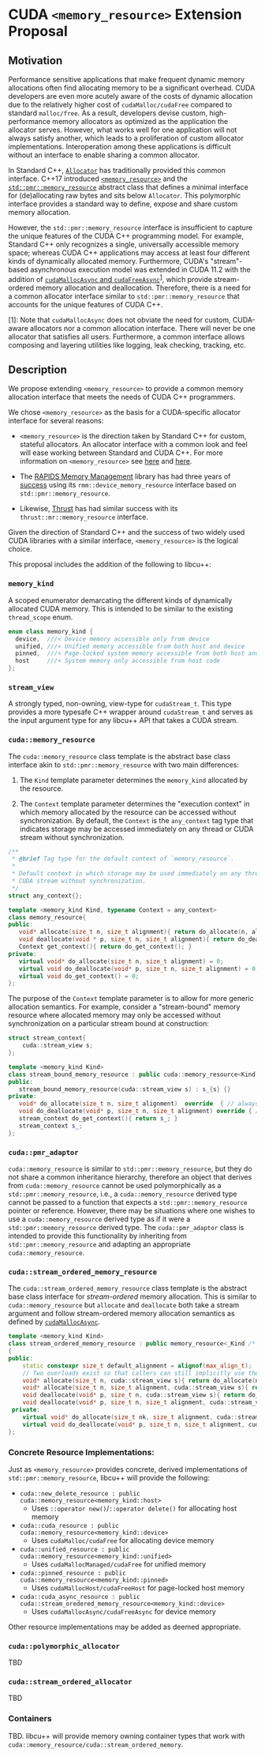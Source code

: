 # CUDA `<memory_resource>` Extension Proposal

## Motivation

Performance sensitive applications that make frequent dynamic memory allocations often find allocating memory to be a significant overhead. 
CUDA developers are even more acutely aware of the costs of dynamic allocation due to the relatively higher cost of `cudaMalloc/cudaFree` compared to standard `malloc/free`.
As a result, developers devise custom, high-performance memory allocators as optimized as the application the allocator serves. 
However, what works well for one application will not always satisfy another, which leads to a proliferation of custom allocator implementations. 
Interoperation among these applications is difficult without an interface to enable sharing a common allocator.

In Standard C++, [`Allocator`](https://en.cppreference.com/w/cpp/named_req/Allocator) has traditionally provided this common interface.
C++17 introduced [`<memory_resource>`](https://en.cppreference.com/w/cpp/header/memory_resource) and the [`std::pmr::memory_resource`](https://en.cppreference.com/w/cpp/memory/memory_resource) abstract class that defines a minimal interface for (de)allocating raw bytes and sits below `Allocator`. 
This polymorphic interface provides a standard way to define, expose and share custom memory allocation. 


<!--- In addition, `<memory_resource>` provides a handful of standard `memory_resource` implementations akin to custom allocators that seek to perform better than standard allocation, e.g., [`unsynchronized_pool_resource`](https://en.cppreference.com/w/cpp/memory/unsynchronized_pool_resource). --->

However, the `std::pmr::memory_resource` interface is insufficient to capture the unique features of the CUDA C++ programming model.
For example, Standard C++ only recognizes a single, universally accessible memory space; whereas CUDA C++ applications may access at least four different kinds of dynamically allocated memory.
Furthermore, CUDA's "stream"-based asynchronous execution model was extended in CUDA 11.2 with the addition of [`cudaMallocAsync` and `cudaFreeAsync`](https://docs.nvidia.com/cuda/cuda-runtime-api/group__CUDART__MEMORY__POOLS.html)<sup>[1](#link-footnote)</sup>, which provide stream-ordered memory allocation and deallocation.
Therefore, there is a need for a common allocator interface similar to `std::pmr::memory_resource` that accounts for the unique features of CUDA C++.

<!--- standard device memory, standard pageable host memory, unified memory pageable between host and device, and pinned host memory directly accessible from device --->

<!--- in response to the proliferation of custom CUDA device memory allocators to provide users with an allocator faster than `cudaMalloc/cudaFree` and reduce the burden of many developers to maintain their own allocator. --->


<a name="link-footnote">[1]</a>: Note that `cudaMallocAsync` does not obviate the need for custom, CUDA-aware allocators nor a common allocation interface.
There will never be one allocator that satisfies all users. 
Furthermore, a common interface allows composing and layering utilities like logging, leak checking, tracking, etc. 

## Description

We propose extending `<memory_resource>` to provide a common memory allocation interface that meets the needs of CUDA C++ programmers.

We chose `<memory_resource>` as the basis for a CUDA-specific allocator interface for several reasons:

- `<memory_resource>` is the direction taken by Standard C++ for custom, stateful allocators. An allocator interface with a common look and feel will ease working between Standard and CUDA C++. For more information on `<memory_resource>` see [here](https://www.youtube.com/watch?v=l14Zkx5OXr4) and [here](https://www.youtube.com/watch?v=l14Zkx5OXr4).

- The [RAPIDS Memory Management](https://github.com/rapidsai/rmm) library has had three years of [success](https://developer.nvidia.com/blog/fast-flexible-allocation-for-cuda-with-rapids-memory-manager/) using its `rmm::device_memory_resource` interface based on `std::pmr::memory_resource`. 

- Likewise, [Thrust](https://github.com/NVIDIA/thrust) has had similar success with its `thrust::mr::memory_resource` interface. 

Given the direction of Standard C++ and the success of two widely used CUDA libraries with a similar interface, `<memory_resource>` is the logical choice. 

This proposal includes the addition of the following to libcu++:

### `memory_kind` 

A scoped enumerator demarcating the different kinds of dynamically allocated CUDA memory. 
This is intended to be similar to the existing `thread_scope` enum.

```c++
enum class memory_kind {
  device,  ///< Device memory accessible only from device
  unified, ///< Unified memory accessible from both host and device
  pinned,  ///< Page-locked system memory accessible from both host and device
  host     ///< System memory only accessible from host code
};
```

### `stream_view`

A strongly typed, non-owning, view-type for `cudaStream_t`. 
This type provides a more typesafe C++ wrapper around `cudaStream_t` and serves as the input argument type for any libcu++ API that takes a CUDA stream.

### `cuda::memory_resource`

The `cuda::memory_resource` class template is the abstract base class interface akin to `std::pmr::memory_resource` with two main differences:

1. The `Kind` template parameter determines the `memory_kind` allocated by the resource.

2. The `Context` template parameter determines the "execution context" in which memory allocated by the resource can be accessed without synchronization.
By default, the `Context` is the `any_context` tag type that indicates storage may be accessed immediately on any thread or CUDA stream without synchronization.

```c++
/**
 * @brief Tag type for the default context of `memory_resource`.
 *
 * Default context in which storage may be used immediately on any thread or any
 * CUDA stream without synchronization.
 */
struct any_context{};

template <memory_kind Kind, typename Context = any_context>
class memory_resource{
public:
   void* allocate(size_t n, size_t alignment){ return do_allocate(n, alignment); }
   void deallocate(void * p, size_t n, size_t alignment){ return do_deallocate(p, n, alignment); }
   Context get_context(){ return do_get_context(); }
private:
   virtual void* do_allocate(size_t n, size_t alignment) = 0;
   virtual void do_deallocate(void* p, size_t n, size_t alignment) = 0;
   virtual void do_get_context() = 0;
};
```

The purpose of the `Context` template parameter is to allow for more generic allocation semantics. 
For example, consider a "stream-bound" memory resource where allocated memory may only be accessed without synchronization on a particular stream bound at construction:

```c++
struct stream_context{
    cuda::stream_view s;
};

template <memory_kind Kind>
class stream_bound_memory_resource : public cuda::memory_resource<Kind, stream_context>{
public:
   stream_bound_memory_resource(cuda::stream_view s) : s_{s} {}
private:
   void* do_allocate(size_t n, size_t alignment)  override  { // always allocate on `s` }
   void do_deallocate(void* p, size_t n, size_t alignment) override { // always deallocate on `s` }
   stream_context do_get_context(){ return s_; }
   stream_context s_;
};
```

### `cuda::pmr_adaptor`

`cuda::memory_resource` is similar to `std::pmr::memory_resource`, but they do not share a common inheritance hierarchy, therefore an object that derives from `cuda::memory_resource` cannot be used polymorphically as a `std::pmr::memory_resource`, i.e., a `cuda::memory_resource` derived type cannot be passed to a function that expects a `std::pmr::memory_resource` pointer or reference. 
However, there may be situations where one wishes to use a `cuda::memory_resource` derived type as if it were a `std::pmr::memory_resource` derived type.
The `cuda::pmr_adaptor` class is intended to provide this functionality by inheriting from `std::pmr::memory_resource` and adapting an appropriate `cuda::memory_resource`. 

### `cuda::stream_ordered_memory_resource`

The `cuda::stream_ordered_memory_resource` class template is the abstract base class interface for _stream-ordered_ memory allocation.
This is similar to `cuda::memory_resource` but `allocate` and `deallocate` both take a stream argument and follow stream-ordered memory allocation semantics as defined by [`cudaMallocAsync`](https://docs.nvidia.com/cuda/cuda-runtime-api/group__CUDART__MEMORY__POOLS.html). 

```c++
template <memory_kind Kind>
class stream_ordered_memory_resource : public memory_resource<_Kind /* default context */>
{
public:
    static constexpr size_t default_alignment = alignof(max_align_t);
    // Two overloads exist so that callers can still implicitly use the `default_alignment` when passing a stream
    void* allocate(size_t n, cuda::stream_view s){ return do_allocate(n, default_alignment, s); }
    void* allocate(size_t n, size_t alignment, cuda::stream_view s){ return do_allocate(n, alignment, s); }
    void deallocate(void* p, size_t n, cuda::stream_view s){ return do_deallocate(p, n, default_alignment, s); }
    void deallocate(void* p, size_t n, size_t alignment, cuda::stream_view s){ return do_deallocate(p, n, alignment, s); }
 private:
    virtual void* do_allocate(size_t nk, size_t alignment, cuda::stream_view s) = 0;
    virtual void do_deallocate(void* p, size_t n, size_t alignment, cuda::stream_view s) = 0;
};
```

### Concrete Resource Implementations:

Just as `<memory_resource>` provides concrete, derived implementations of `std::pmr::memory_resource`, libcu++ will provide the following:

- `cuda::new_delete_resource : public cuda::memory_resource<memory_kind::host>`
   - Uses `::operator new()`/`::operator delete()` for allocating host memory
- `cuda::cuda_resource : public cuda::memory_resource<memory_kind::device>`
   - Uses `cudaMalloc/cudaFree` for allocating device memory
- `cuda::unified_resource : public cuda::memory_resource<memory_kind::unified>`
   - Uses `cudaMallocManaged/cudaFree` for unified memory
- `cuda::pinned_resource : public cuda::memory_resource<memory_kind::pinned>`
   - Uses `cudaMallocHost/cudaFreeHost` for page-locked host memory
- `cuda::cuda_async_resource : public cuda::stream_oredered_memory_resource<memory_kind::device>`
   - Uses `cudaMallocAsync/cudaFreeAsync` for device memory

Other resource implementations may be added as deemed appropriate.

### `cuda::polymorphic_allocator`

TBD

### `cuda::stream_ordered_allocator`

TBD

### Containers

TBD. libcu++ will provide memory owning container types that work with `cuda::memory_resource/cuda::stream_ordered_memory`. 










